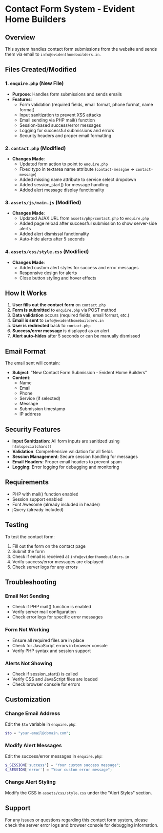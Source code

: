 # Contact Form System - Evident Home Builders

## Overview
This system handles contact form submissions from the website and sends them via email to `info@evidenthomebuilders.in`.

## Files Created/Modified

### 1. `enquire.php` (New File)
- **Purpose**: Handles form submissions and sends emails
- **Features**:
  - Form validation (required fields, email format, phone format, name format)
  - Input sanitization to prevent XSS attacks
  - Email sending via PHP mail() function
  - Session-based success/error messages
  - Logging for successful submissions and errors
  - Security headers and proper email formatting

### 2. `contact.php` (Modified)
- **Changes Made**:
  - Updated form action to point to `enquire.php`
  - Fixed typo in textarea name attribute (`contact-messgae` → `contact-message`)
  - Added missing name attribute to service select dropdown
  - Added session_start() for message handling
  - Added alert message display functionality

### 3. `assets/js/main.js` (Modified)
- **Changes Made**:
  - Updated AJAX URL from `assets/php/contact.php` to `enquire.php`
  - Added page reload after successful submission to show server-side alerts
  - Added alert dismissal functionality
  - Auto-hide alerts after 5 seconds

### 4. `assets/css/style.css` (Modified)
- **Changes Made**:
  - Added custom alert styles for success and error messages
  - Responsive design for alerts
  - Close button styling and hover effects

## How It Works

1. **User fills out the contact form** on `contact.php`
2. **Form is submitted** to `enquire.php` via POST method
3. **Data validation** occurs (required fields, email format, etc.)
4. **Email is sent** to `info@evidenthomebuilders.in`
5. **User is redirected** back to `contact.php`
6. **Success/error message** is displayed as an alert
7. **Alert auto-hides** after 5 seconds or can be manually dismissed

## Email Format

The email sent will contain:
- **Subject**: "New Contact Form Submission - Evident Home Builders"
- **Content**:
  - Name
  - Email
  - Phone
  - Service (if selected)
  - Message
  - Submission timestamp
  - IP address

## Security Features

- **Input Sanitization**: All form inputs are sanitized using `htmlspecialchars()`
- **Validation**: Comprehensive validation for all fields
- **Session Management**: Secure session handling for messages
- **Email Headers**: Proper email headers to prevent spam
- **Logging**: Error logging for debugging and monitoring

## Requirements

- PHP with mail() function enabled
- Session support enabled
- Font Awesome (already included in header)
- jQuery (already included)

## Testing

To test the contact form:

1. Fill out the form on the contact page
2. Submit the form
3. Check if email is received at `info@evidenthomebuilders.in`
4. Verify success/error messages are displayed
5. Check server logs for any errors

## Troubleshooting

### Email Not Sending
- Check if PHP mail() function is enabled
- Verify server mail configuration
- Check error logs for specific error messages

### Form Not Working
- Ensure all required files are in place
- Check for JavaScript errors in browser console
- Verify PHP syntax and session support

### Alerts Not Showing
- Check if session_start() is called
- Verify CSS and JavaScript files are loaded
- Check browser console for errors

## Customization

### Change Email Address
Edit the `$to` variable in `enquire.php`:
```php
$to = "your-email@domain.com";
```

### Modify Alert Messages
Edit the success/error messages in `enquire.php`:
```php
$_SESSION['success'] = "Your custom success message";
$_SESSION['error'] = "Your custom error message";
```

### Change Alert Styling
Modify the CSS in `assets/css/style.css` under the "Alert Styles" section.

## Support

For any issues or questions regarding this contact form system, please check the server error logs and browser console for debugging information.
